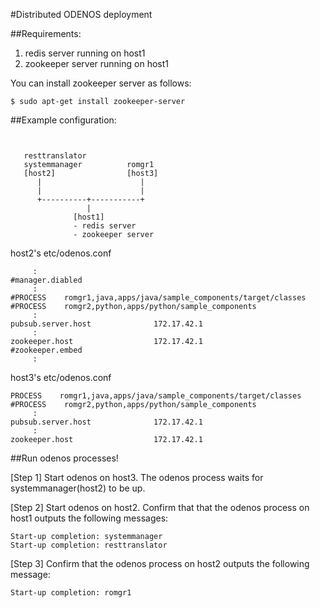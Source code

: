 #Distributed ODENOS deployment

##Requirements:
1. redis server running on host1
2. zookeeper server running on host1

You can install zookeeper server as follows:
```
$ sudo apt-get install zookeeper-server
```

##Example configuration:
```


   resttranslator
   systemmanager          romgr1
   [host2]                [host3]
      |                      |
      |                      |
      +----------+-----------+
                 |
              [host1] 
              - redis server
              - zookeeper server
```

host2's etc/odenos.conf
```
     :
#manager.diabled
     :
#PROCESS    romgr1,java,apps/java/sample_components/target/classes
#PROCESS    romgr2,python,apps/python/sample_components
     :
pubsub.server.host              172.17.42.1
     :
zookeeper.host                  172.17.42.1
#zookeeper.embed
     :
```

host3's etc/odenos.conf
```
PROCESS    romgr1,java,apps/java/sample_components/target/classes
#PROCESS    romgr2,python,apps/python/sample_components
     :
pubsub.server.host              172.17.42.1
     :
zookeeper.host                  172.17.42.1
```

##Run odenos processes!

[Step 1] Start odenos on host3. The odenos process waits for systemmanager(host2) to be up.

[Step 2] Start odenos on host2. Confirm that that the odenos process on host1 outputs the following messages: 
```
Start-up completion: systemmanager
Start-up completion: resttranslator
```
[Step 3] Confirm that the odenos process on host2 outputs the following message:
```
Start-up completion: romgr1
```
